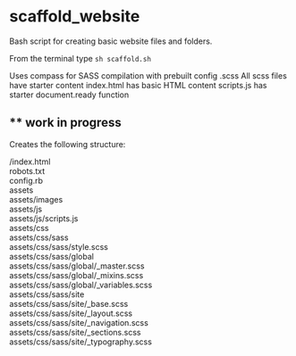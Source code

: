 # scaffold_website
Bash script for creating basic website files and folders.

From the terminal type `sh scaffold.sh`

Uses compass for SASS compilation with prebuilt config .scss
All scss files have starter content
index.html has basic HTML content
scripts.js has starter document.ready function

** work in progress
------------------

Creates the following structure:

/index.html  
 robots.txt  
 config.rb  
 assets  
 assets/images  
 assets/js  
 assets/js/scripts.js  
 assets/css  
 assets/css/sass  
 assets/css/sass/style.scss  
 assets/css/sass/global  
 assets/css/sass/global/_master.scss  
 assets/css/sass/global/_mixins.scss  
 assets/css/sass/global/_variables.scss  
 assets/css/sass/site  
 assets/css/sass/site/_base.scss  
 assets/css/sass/site/_layout.scss  
 assets/css/sass/site/_navigation.scss  
 assets/css/sass/site/_sections.scss  
 assets/css/sass/site/_typography.scss  
 
 
